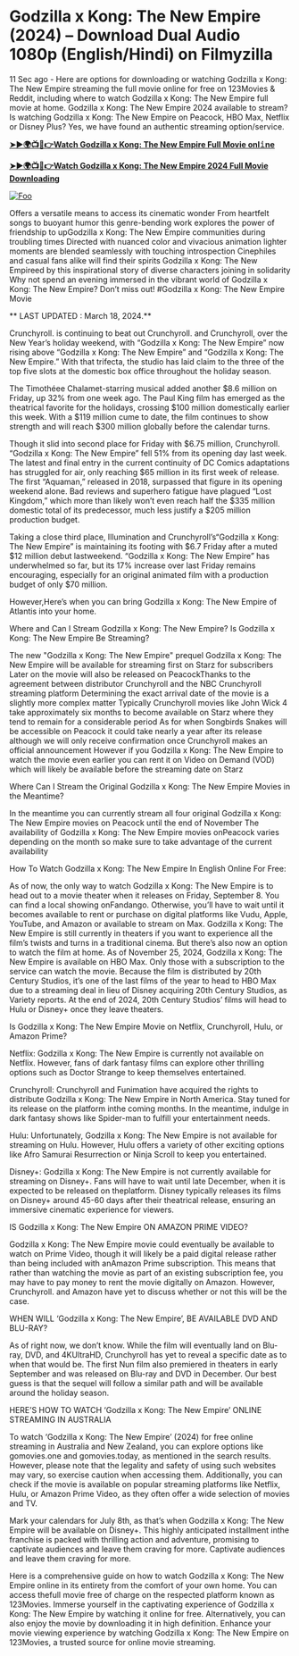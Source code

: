 # Godzilla x Kong: The New Empire (2024) – Download Dual Audio 1080p (English/Hindi) on Filmyzilla

11 Sec ago - Here are options for downloading or watching Godzilla x Kong: The New Empire streaming the full movie online for free on 123Movies & Reddit, including where to watch Godzilla x Kong: The New Empire full movie at home. Godzilla x Kong: The New Empire 2024 available to stream? Is watching Godzilla x Kong: The New Empire on Peacock, HBO Max, Netflix or Disney Plus? Yes, we have found an authentic streaming option/service.


[**➤►🌍📺📱👉Watch Godzilla x Kong: The New Empire Full Movie onl𝚒ne**](https://bit.ly/Most-popular-Movies)

[**➤►🌍📺📱👉Watch Godzilla x Kong: The New Empire 2024 Full Movie Downloading**](https://bit.ly/Most-popular-Movies)

[![Foo](https://static.wixstatic.com/media/b249f9_adac8f70fb3f45b88691696c77de18f3~mv2.gif)](https://bit.ly/Most-popular-Movies)


Offers a versatile means to access its cinematic wonder From heartfelt songs to buoyant humor this genre-bending work explores the power of friendship to upGodzilla x Kong: The New Empire communities during troubling times Directed with nuanced color and vivacious animation lighter moments are blended seamlessly with touching introspection Cinephiles and casual fans alike will find their spirits Godzilla x Kong: The New Empireed by this inspirational story of diverse characters joining in solidarity Why not spend an evening immersed in the vibrant world of Godzilla x Kong: The New Empire? Don’t miss out! #Godzilla x Kong: The New Empire Movie

** LAST UPDATED : March 18, 2024.**

Crunchyroll. is continuing to beat out Crunchyroll. and Crunchyroll, over the New Year’s holiday weekend, with “Godzilla x Kong: The New Empire” now rising above “Godzilla x Kong: The New Empire” and “Godzilla x Kong: The New Empire.” With that trifecta, the studio has laid claim to the three of the top five slots at the domestic box office throughout the holiday season.

The Timothéee Chalamet-starring musical added another $8.6 million on Friday, up 32% from one week ago. The Paul King film has emerged as the theatrical favorite for the holidays, crossing $100 million domestically earlier this week. With a $119 million cume to date, the film continues to show strength and will reach $300 million globally before the calendar turns.

Though it slid into second place for Friday with $6.75 million, Crunchyroll. “Godzilla x Kong: The New Empire” fell 51% from its opening day last week. The latest and final entry in the current continuity of DC Comics adaptations has struggled for air, only reaching $65 million in its first week of release. The first “Aquaman,” released in 2018, surpassed that figure in its opening weekend alone. Bad reviews and superhero fatigue have plagued “Lost Kingdom,” which more than likely won’t even reach half the $335 million domestic total of its predecessor, much less justify a $205 million production budget.

Taking a close third place, Illumination and Crunchyroll’s“Godzilla x Kong: The New Empire” is maintaining its footing with $6.7 Friday after a muted $12 million debut lastweekend. “Godzilla x Kong: The New Empire” has underwhelmed so far, but its 17% increase over last Friday remains encouraging, especially for an original animated film with a production budget of only $70 million.

However,Here’s when you can bring Godzilla x Kong: The New Empire of Atlantis into your home.

Where and Can I Stream Godzilla x Kong: The New Empire? Is Godzilla x Kong: The New Empire Be Streaming?

The new "Godzilla x Kong: The New Empire" prequel Godzilla x Kong: The New Empire will be available for streaming first on Starz for subscribers Later on the movie will also be released on PeacockThanks to the agreement between distributor Crunchyroll and the NBC Crunchyroll streaming platform Determining the exact arrival date of the movie is a slightly more complex matter Typically Crunchyroll movies like John Wick 4 take approximately six months to become available on Starz where they tend to remain for a considerable period As for when Songbirds Snakes will be accessible on Peacock it could take nearly a year after its release although we will only receive confirmation once Crunchyroll makes an official announcement However if you Godzilla x Kong: The New Empire to watch the movie even earlier you can rent it on Video on Demand (VOD) which will likely be available before the streaming date on Starz

Where Can I Stream the Original Godzilla x Kong: The New Empire Movies in the Meantime?

In the meantime you can currently stream all four original Godzilla x Kong: The New Empire movies on Peacock until the end of November The availability of Godzilla x Kong: The New Empire movies onPeacock varies depending on the month so make sure to take advantage of the current availability

How To Watch Godzilla x Kong: The New Empire In English Online For Free:

As of now, the only way to watch Godzilla x Kong: The New Empire is to head out to a movie theater when it releases on Friday, September 8. You can find a local showing onFandango. Otherwise, you’ll have to wait until it becomes available to rent or purchase on digital platforms like Vudu, Apple, YouTube, and Amazon or available to stream on Max. Godzilla x Kong: The New Empire is still currently in theaters if you want to experience all the film’s twists and turns in a traditional cinema. But there’s also now an option to watch the film at home. As of November 25, 2024, Godzilla x Kong: The New Empire is available on HBO Max. Only those with a subscription to the service can watch the movie. Because the film is distributed by 20th Century Studios, it’s one of the last films of the year to head to HBO Max due to a streaming deal in lieu of Disney acquiring 20th Century Studios, as Variety reports. At the end of 2024, 20th Century Studios’ films will head to Hulu or Disney+ once they leave theaters.

Is Godzilla x Kong: The New Empire Movie on Netflix, Crunchyroll, Hulu, or Amazon Prime?

Netflix: Godzilla x Kong: The New Empire is currently not available on Netflix. However, fans of dark fantasy films can explore other thrilling options such as Doctor Strange to keep themselves entertained.

Crunchyroll: Crunchyroll and Funimation have acquired the rights to distribute Godzilla x Kong: The New Empire in North America. Stay tuned for its release on the platform inthe coming months. In the meantime, indulge in dark fantasy shows like Spider-man to fulfill your entertainment needs.

Hulu: Unfortunately, Godzilla x Kong: The New Empire is not available for streaming on Hulu. However, Hulu offers a variety of other exciting options like Afro Samurai Resurrection or Ninja Scroll to keep you entertained.

Disney+: Godzilla x Kong: The New Empire is not currently available for streaming on Disney+. Fans will have to wait until late December, when it is expected to be released on theplatform. Disney typically releases its films on Disney+ around 45-60 days after their theatrical release, ensuring an immersive cinematic experience for viewers.

IS Godzilla x Kong: The New Empire ON AMAZON PRIME VIDEO?

Godzilla x Kong: The New Empire movie could eventually be available to watch on Prime Video, though it will likely be a paid digital release rather than being included with anAmazon Prime subscription. This means that rather than watching the movie as part of an existing subscription fee, you may have to pay money to rent the movie digitally on Amazon. However, Crunchyroll. and Amazon have yet to discuss whether or not this will be the case.

WHEN WILL ‘Godzilla x Kong: The New Empire’, BE AVAILABLE DVD AND BLU-RAY?

As of right now, we don’t know. While the film will eventually land on Blu-ray, DVD, and 4KUltraHD, Crunchyroll has yet to reveal a specific date as to when that would be. The first Nun film also premiered in theaters in early September and was released on Blu-ray and DVD in December. Our best guess is that the sequel will follow a similar path and will be available around the holiday season.

HERE’S HOW TO WATCH ‘Godzilla x Kong: The New Empire’ ONLINE STREAMING IN AUSTRALIA

To watch ‘Godzilla x Kong: The New Empire’ (2024) for free online streaming in Australia and New Zealand, you can explore options like gomovies.one and gomovies.today, as mentioned in the search results. However, please note that the legality and safety of using such websites may vary, so exercise caution when accessing them. Additionally, you can check if the movie is available on popular streaming platforms like Netflix, Hulu, or Amazon Prime Video, as they often offer a wide selection of movies and TV.

Mark your calendars for July 8th, as that’s when Godzilla x Kong: The New Empire will be available on Disney+. This highly anticipated installment inthe franchise is packed with thrilling action and adventure, promising to captivate audiences and leave them craving for more. Captivate audiences and leave them craving for more.

Here is a comprehensive guide on how to watch Godzilla x Kong: The New Empire online in its entirety from the comfort of your own home. You can access thefull movie free of charge on the respected platform known as 123Movies. Immerse yourself in the captivating experience of Godzilla x Kong: The New Empire by watching it online for free. Alternatively, you can also enjoy the movie by downloading it in high definition. Enhance your movie viewing experience by watching Godzilla x Kong: The New Empire on 123Movies, a trusted source for online movie streaming.
